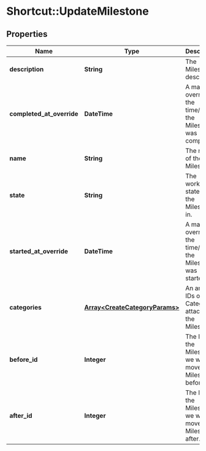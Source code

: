 # Shortcut::UpdateMilestone

## Properties
Name | Type | Description | Notes
------------ | ------------- | ------------- | -------------
**description** | **String** | The Milestone&#x27;s description. | [optional] 
**completed_at_override** | **DateTime** | A manual override for the time/date the Milestone was completed. | [optional] 
**name** | **String** | The name of the Milestone. | [optional] 
**state** | **String** | The workflow state that the Milestone is in. | [optional] 
**started_at_override** | **DateTime** | A manual override for the time/date the Milestone was started. | [optional] 
**categories** | [**Array&lt;CreateCategoryParams&gt;**](CreateCategoryParams.md) | An array of IDs of Categories attached to the Milestone. | [optional] 
**before_id** | **Integer** | The ID of the Milestone we want to move this Milestone before. | [optional] 
**after_id** | **Integer** | The ID of the Milestone we want to move this Milestone after. | [optional] 

